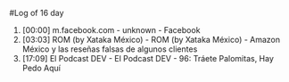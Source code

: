 #Log of 16 day

1. [00:00] m.facebook.com - unknown - Facebook
1. [03:03] ROM (by Xataka México) - ROM (by Xataka México) - Amazon México y las reseñas falsas de algunos clientes
1. [17:09] El Podcast DEV - El Podcast DEV - 96: Tráete Palomitas, Hay Pedo Aquí
